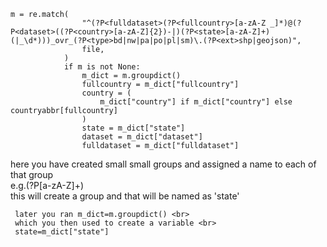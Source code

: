 ~~~~pyhon
m = re.match(
                "^(?P<fulldataset>(?P<fullcountry>[a-zA-Z _]*)@(?P<dataset>((?P<country>[a-zA-Z]{2})-|)(?P<state>[a-zA-Z]+)(|_\d*)))_ovr_(?P<type>bd|nw|pa|po|pl|sm)\.(?P<ext>shp|geojson)",
                file,
            )
            if m is not None:
                m_dict = m.groupdict()
                fullcountry = m_dict["fullcountry"]
                country = (
                    m_dict["country"] if m_dict["country"] else countryabbr[fullcountry]
                )
                state = m_dict["state"]
                dataset = m_dict["dataset"]
                fulldataset = m_dict["fulldataset"]
~~~~
here you have created small small groups and assigned a name to each of that group <br>
e.g.(?P<state>[a-zA-Z]+) <br>
     this will create a group and that will be named as 'state' <br>

     later you ran m_dict=m.groupdict() <br>
     which you then used to create a variable <br>
     state=m_dict["state"]

     
